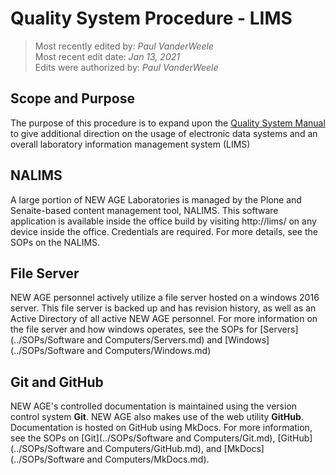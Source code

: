 # Quality System Procedure - LIMS

>Most recently edited by: *Paul VanderWeele*  
>Most recent edit date: *Jan 13, 2021*  
>Edits were authorized by:  *Paul VanderWeele*  

## Scope and Purpose

The purpose of this procedure is to expand upon the [Quality System Manual](../index.md) to give additional direction on the usage of electronic data systems and an overall laboratory information management system (LIMS)

## NALIMS

A large portion of NEW AGE Laboratories is managed by the Plone and Senaite-based content management tool, NALIMS. This software application is available inside the office build by visiting http://lims/ on any device inside the office. Credentials are required. For more details, see the SOPs on the NALIMS.

## File Server

NEW AGE personnel actively utilize a file server hosted on a windows 2016 server. This file server is backed up and has revision history, as well as an Active Directory of all active NEW AGE personnel. For more information on the file server and how windows operates, see the SOPs for [Servers](../SOPs/Software and Computers/Servers.md) and [Windows](../SOPs/Software and Computers/Windows.md)

## Git and GitHub

NEW AGE's controlled documentation is maintained using the version control system **Git**. NEW AGE also makes use of the web utility **GitHub**. Documentation is hosted on GitHub using MkDocs. For more information, see the SOPs on [Git](../SOPs/Software and Computers/Git.md), [GitHub](../SOPs/Software and Computers/GitHub.md), and [MkDocs](../SOPs/Software and Computers/MkDocs.md).
